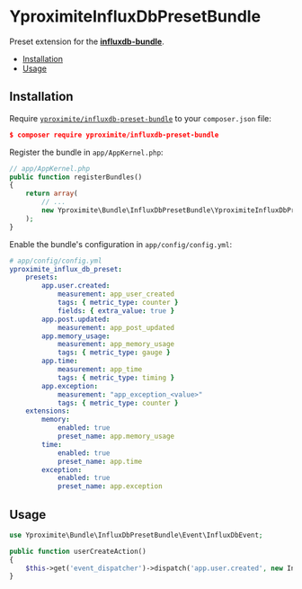 YproximiteInfluxDbPresetBundle
========================

Preset extension for the [**influxdb-bundle**](https://github.com/Algatux/influxdb-bundle).

* [Installation](#installation)
* [Usage](#usage)

Installation
------------

Require
[`yproximite/influxdb-preset-bundle`](https://packagist.org/packages/yproximite/influxdb-preset-bundle)
to your `composer.json` file:

```json
$ composer require yproximite/influxdb-preset-bundle
```

Register the bundle in `app/AppKernel.php`:

```php
// app/AppKernel.php
public function registerBundles()
{
    return array(
        // ...
        new Yproximite\Bundle\InfluxDbPresetBundle\YproximiteInfluxDbPresetBundle(),
    );
}
```

Enable the bundle's configuration in `app/config/config.yml`:

```yaml
# app/config/config.yml
yproximite_influx_db_preset:
    presets:
        app.user.created:
            measurement: app_user_created
            tags: { metric_type: counter }
            fields: { extra_value: true }
        app.post.updated:
            measurement: app_post_updated
        app.memory_usage:
            measurement: app_memory_usage
            tags: { metric_type: gauge }
        app.time:
            measurement: app_time
            tags: { metric_type: timing }
        app.exception:
            measurement: "app_exception_<value>"
            tags: { metric_type: counter }
    extensions:
        memory:
            enabled: true
            preset_name: app.memory_usage
        time:
            enabled: true
            preset_name: app.time
        exception:
            enabled: true
            preset_name: app.exception
```

Usage
-----

```php
use Yproximite\Bundle\InfluxDbPresetBundle\Event\InfluxDbEvent;

public function userCreateAction()
{
    $this->get('event_dispatcher')->dispatch('app.user.created', new InfluxDbEvent(1));
}
```
